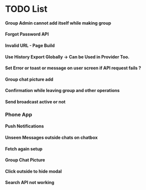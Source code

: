 # TODO List

#### Group Admin cannot add itself while making group
#### Forgot Password API
#### Invalid URL - Page Build
#### Use History Export Globally -> Can be Used in Provider Too.
#### Set Error or toast or message on user screen if API request fails ?
#### Group chat picture add
#### Confirmation while leaving group and other operations
#### Send broadcast active or not

### Phone App

#### Push Notifications
#### Unseen Messages outside chats on chatbox
#### Fetch again setup
#### Group Chat Picture
#### Click outside to hide modal
#### Search API not working
